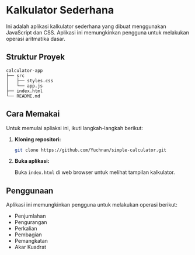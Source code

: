 # Kalkulator Sederhana

Ini adalah aplikasi kalkulator sederhana yang dibuat menggunakan JavaScript dan CSS. Aplikasi ini memungkinkan pengguna untuk melakukan operasi aritmatika dasar.

## Struktur Proyek

```
calculator-app
├── src
│   ├── styles.css
│   └── app.js
├── index.html
└── README.md
```

## Cara Memakai

Untuk memulai apliaksi ini, ikuti langkah-langkah berikut:

1. **Kloning repositori:**

   ```bash
   git clone https://github.com/Yuchnan/simple-calculator.git

   ```

2. **Buka aplikasi:**

   Buka `index.html` di web browser untuk melihat tampilan kalkulator.

## Penggunaan

Aplikasi ini memungkinkan pengguna untuk melakukan operasi berikut:

- Penjumlahan
- Pengurangan
- Perkalian
- Pembagian
- Pemangkatan
- Akar Kuadrat